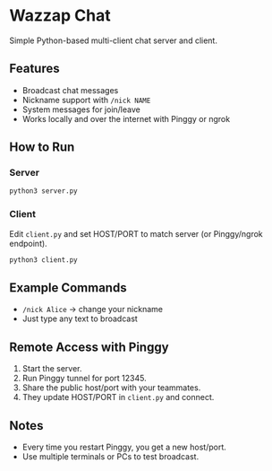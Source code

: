 
# Wazzap Chat

Simple Python-based multi-client chat server and client.

## Features
- Broadcast chat messages
- Nickname support with `/nick NAME`
- System messages for join/leave
- Works locally and over the internet with Pinggy or ngrok

## How to Run

### Server
```bash
python3 server.py
```

### Client
Edit `client.py` and set HOST/PORT to match server (or Pinggy/ngrok endpoint).
```bash
python3 client.py
```

## Example Commands
- `/nick Alice` → change your nickname
- Just type any text to broadcast

## Remote Access with Pinggy
1. Start the server.
2. Run Pinggy tunnel for port 12345.
3. Share the public host/port with your teammates.
4. They update HOST/PORT in `client.py` and connect.

## Notes
- Every time you restart Pinggy, you get a new host/port.
- Use multiple terminals or PCs to test broadcast.
